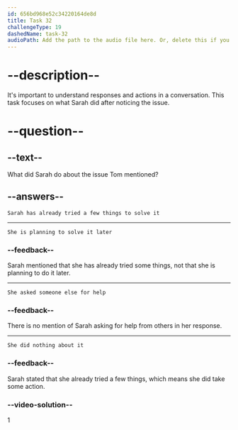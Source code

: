```yaml
---
id: 656bd968e52c34220164de8d
title: Task 32
challengeType: 19
dashedName: task-32
audioPath: Add the path to the audio file here. Or, delete this if you don't have audio.
---
```

<!--
AUDIO REFERENCE: 

Sarah: No problem, Tom. I noticed the issue you mentioned, and I’ve already tried a few things to solve it.
-->

# --description--

It's important to understand responses and actions in a conversation. This task focuses on what Sarah did after noticing the issue.

# --question--

## --text--

What did Sarah do about the issue Tom mentioned?

## --answers--

`Sarah has already tried a few things to solve it`

---

`She is planning to solve it later`

### --feedback--

Sarah mentioned that she has already tried some things, not that she is planning to do it later.

---

`She asked someone else for help`

### --feedback--

There is no mention of Sarah asking for help from others in her response.

---

`She did nothing about it`

### --feedback--

Sarah stated that she already tried a few things, which means she did take some action.

### --video-solution--

1
